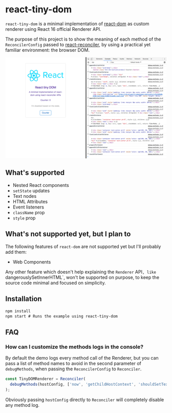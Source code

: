 # react-tiny-dom

`react-tiny-dom` is a minimal implementation of [react-dom](https://reactjs.org/docs/react-dom.html) as custom renderer using React 16 official Renderer API.

The purpose of this project is to show the meaning of each method of the `ReconcilerConfig` passed to [react-reconciler](https://github.com/facebook/react/tree/master/packages/react-reconciler), by using a practical yet familiar environment: the browser DOM.

![react-tiny-dom](screenshot.png)

## What's supported

- Nested React components
- `setState` updates
- Text nodes
- HTML Attributes
- Event listeners
- `className` prop
- `style` prop

## What's not supported yet, but I plan to

The following features of `react-dom` are not supported yet but I'll probably add them:

- Web Components

Any other feature which doesn't help explaining the `Renderer` API`, like `dangerouslySetInnerHTML`, won't be supported on purpose, to keep the source code minimal and focused on simplicity.

## Installation

```
npm install
npm start # Runs the example using react-tiny-dom
```

## FAQ

### How can I customize the methods logs in the console?

By default the demo logs every method call of the Renderer, but you can pass a list of method names to avoid in the second parameter of `debugMethods`, when passing the `ReconcilerConfig` to `Reconciler`.

```js
const TinyDOMRenderer = Reconciler(
  debugMethods(hostConfig, ['now', 'getChildHostContext', 'shouldSetTextContent'])
);
```

Obviously passing `hostConfig` directly to `Reconciler` will completely disable any method log.
